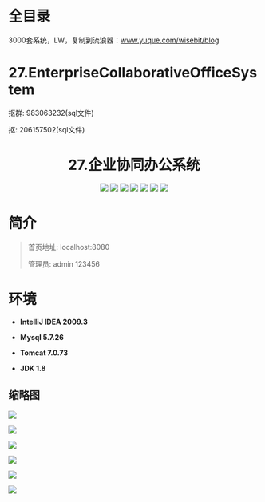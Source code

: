 # 全目录

3000套系统，LW，复制到流浪器：www.yuque.com/wisebit/blog

# 27.EnterpriseCollaborativeOfficeSystem

<p>抠群: 983063232(sql文件)</p>
<p>抠: 206157502(sql文件)</p>

<p><h1 align="center">27.企业协同办公系统</h1></p>


<p align="center">
	<img src="https://img.shields.io/badge/jdk-1.8-orange.svg"/>
    <img src="https://img.shields.io/badge/Spring-1.8-lightgrey.svg"/>
    <img src="https://img.shields.io/badge/SpringMvc-1.8-lightgrey.svg"/>
    <img src="https://img.shields.io/badge/hibernate-1.8-lightgrey.svg"/>
    <img src="https://img.shields.io/badge/angular-4.0-lightgrey.svg"/>
    <img src="https://img.shields.io/badge/bootstrap-4.0-lightgrey.svg"/>
    <img src="https://img.shields.io/badge/七牛-2.0-lightgrey.svg"/>
</p>

# 简介
>
> 
>
> 首页地址: localhost:8080
> 
> 管理员: admin  123456



# 环境

- <b>IntelliJ IDEA 2009.3</b>

- <b>Mysql 5.7.26</b>

- <b>Tomcat 7.0.73</b>

- <b>JDK 1.8</b>

## 缩略图

![](https://bitwise.oss-cn-heyuan.aliyuncs.com/2024/9/10/3c2bb2d1-3cdd-4427-aeee-59c600d2b5a8.png)

![](https://bitwise.oss-cn-heyuan.aliyuncs.com/2024/9/10/f25cade3-d7e0-40f0-b828-fb247a5aa52b.png)

![](https://bitwise.oss-cn-heyuan.aliyuncs.com/2024/9/10/c4e97439-4052-4c42-9a4b-62ca7edcdd98.png)

![](https://bitwise.oss-cn-heyuan.aliyuncs.com/2024/9/10/f24424a6-4b89-43bc-9980-69f0efded896.png)

![](https://bitwise.oss-cn-heyuan.aliyuncs.com/2024/9/10/ca93f66f-2d7b-413f-8e61-c7f235fdfc1f.png)

![](https://bitwise.oss-cn-heyuan.aliyuncs.com/2024/9/10/8ae7ca81-e5fa-4c62-b91c-1c19cfc2ddf5.png)

